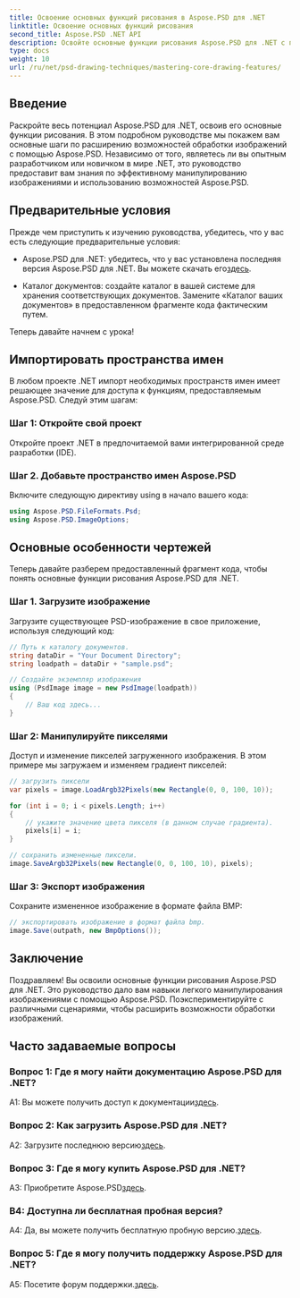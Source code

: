 ```yaml
---
title: Освоение основных функций рисования в Aspose.PSD для .NET
linktitle: Освоение основных функций рисования
second_title: Aspose.PSD .NET API
description: Освойте основные функции рисования Aspose.PSD для .NET с помощью нашего пошагового руководства. Совершенствуйте навыки обработки изображений без особых усилий.
type: docs
weight: 10
url: /ru/net/psd-drawing-techniques/mastering-core-drawing-features/
---
```

## Введение

Раскройте весь потенциал Aspose.PSD для .NET, освоив его основные функции рисования. В этом подробном руководстве мы покажем вам основные шаги по расширению возможностей обработки изображений с помощью Aspose.PSD. Независимо от того, являетесь ли вы опытным разработчиком или новичком в мире .NET, это руководство предоставит вам знания по эффективному манипулированию изображениями и использованию возможностей Aspose.PSD.

## Предварительные условия

Прежде чем приступить к изучению руководства, убедитесь, что у вас есть следующие предварительные условия:

-  Aspose.PSD для .NET: убедитесь, что у вас установлена последняя версия Aspose.PSD для .NET. Вы можете скачать его[здесь](https://releases.aspose.com/psd/net/).

- Каталог документов: создайте каталог в вашей системе для хранения соответствующих документов. Замените «Каталог ваших документов» в предоставленном фрагменте кода фактическим путем.

Теперь давайте начнем с урока!

## Импортировать пространства имен

В любом проекте .NET импорт необходимых пространств имен имеет решающее значение для доступа к функциям, предоставляемым Aspose.PSD. Следуй этим шагам:

### Шаг 1: Откройте свой проект

Откройте проект .NET в предпочитаемой вами интегрированной среде разработки (IDE).

### Шаг 2. Добавьте пространство имен Aspose.PSD

Включите следующую директиву using в начало вашего кода:

```csharp
using Aspose.PSD.FileFormats.Psd;
using Aspose.PSD.ImageOptions;
```

## Основные особенности чертежей

Теперь давайте разберем предоставленный фрагмент кода, чтобы понять основные функции рисования Aspose.PSD для .NET.

### Шаг 1. Загрузите изображение

Загрузите существующее PSD-изображение в свое приложение, используя следующий код:

```csharp
// Путь к каталогу документов.
string dataDir = "Your Document Directory";
string loadpath = dataDir + "sample.psd";

// Создайте экземпляр изображения
using (PsdImage image = new PsdImage(loadpath))
{
    // Ваш код здесь...
}
```

### Шаг 2: Манипулируйте пикселями

Доступ и изменение пикселей загруженного изображения. В этом примере мы загружаем и изменяем градиент пикселей:

```csharp
// загрузить пиксели
var pixels = image.LoadArgb32Pixels(new Rectangle(0, 0, 100, 10));

for (int i = 0; i < pixels.Length; i++)
{
    // укажите значение цвета пикселя (в данном случае градиента).
    pixels[i] = i;
}

// сохранить измененные пиксели.
image.SaveArgb32Pixels(new Rectangle(0, 0, 100, 10), pixels);
```

### Шаг 3: Экспорт изображения

Сохраните измененное изображение в формате файла BMP:

```csharp
// экспортировать изображение в формат файла bmp.
image.Save(outpath, new BmpOptions());
```

## Заключение

Поздравляем! Вы освоили основные функции рисования Aspose.PSD для .NET. Это руководство дало вам навыки легкого манипулирования изображениями с помощью Aspose.PSD. Поэкспериментируйте с различными сценариями, чтобы расширить возможности обработки изображений.

## Часто задаваемые вопросы

### Вопрос 1: Где я могу найти документацию Aspose.PSD для .NET?

 A1: Вы можете получить доступ к документации[здесь](https://reference.aspose.com/psd/net/).

### Вопрос 2: Как загрузить Aspose.PSD для .NET?

 A2: Загрузите последнюю версию[здесь](https://releases.aspose.com/psd/net/).

### Вопрос 3: Где я могу купить Aspose.PSD для .NET?

 A3: Приобретите Aspose.PSD[здесь](https://purchase.aspose.com/buy).

### В4: Доступна ли бесплатная пробная версия?

 A4: Да, вы можете получить бесплатную пробную версию.[здесь](https://releases.aspose.com/).

### Вопрос 5: Где я могу получить поддержку Aspose.PSD для .NET?

 A5: Посетите форум поддержки.[здесь](https://forum.aspose.com/c/psd/34).